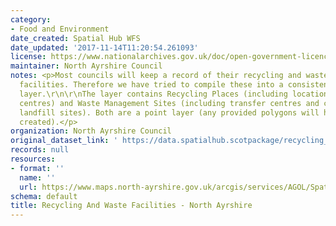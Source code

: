 ```yaml
---
category:
- Food and Environment
date_created: Spatial Hub WFS
date_updated: '2017-11-14T11:20:54.261093'
license: https://www.nationalarchives.gov.uk/doc/open-government-licence/version/3/
maintainer: North Ayrshire Council
notes: <p>Most councils will keep a record of their recycling and waste management
  facilities. Therefore we have tried to compile these into a consistent national
  layer.\r\n\r\nThe layer contains Recycling Places (including locations of bins and
  centres) and Waste Management Sites (including transfer centres and current/historic
  landfill sites). Both are a point layer (any provided polygons will have a centroid
  created).</p>
organization: North Ayrshire Council
original_dataset_link: ' https://data.spatialhub.scotpackage/recycling_and_waste_facilities-na'
records: null
resources:
- format: ''
  name: ''
  url: https://www.maps.north-ayrshire.gov.uk/arcgis/services/AGOL/Spatial_Hub/MapServer/WFSServer?request=GetCapabilities&service=WFS
schema: default
title: Recycling And Waste Facilities - North Ayrshire
---
```

